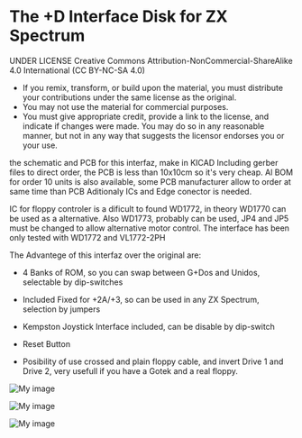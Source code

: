 # The +D Interface Disk for ZX Spectrum

UNDER LICENSE Creative Commons Attribution-NonCommercial-ShareAlike 4.0 International (CC BY-NC-SA 4.0)
- If you remix, transform, or build upon the material, you must distribute your contributions under the same license as the original.
- You may not use the material for commercial purposes.
- You must give appropriate credit, provide a link to the license, and indicate if changes were made. You may do so in any reasonable manner, but not in any way that suggests the licensor endorses you or your use.

the schematic and PCB for this interfaz, make in KICAD
Including gerber files to direct order, the PCB is less than 10x10cm so it's very cheap.
Al BOM for order 10 units is also available, some PCB manufacturer allow to order at same time than PCB
Aditionaly ICs and Edge conector is needed.

IC for floppy controler is a dificult to found WD1772, in theory WD1770 can be used as a alternative.
Also WD1773, probably can be used, JP4 and JP5 must be changed to allow alternative motor control.
The interface has been only tested with WD1772 and VL1772-2PH

The Advantege of this interfaz over the original are:

- 4 Banks of ROM, so you can swap between G+Dos and Unidos, selectable by dip-switches

- Included Fixed for +2A/+3, so can be used in any ZX Spectrum, selection by jumpers

- Kempston Joystick Interface included, can be disable by dip-switch

- Reset Button

- Posibility of use crossed and plain floppy cable, and invert Drive 1 and Drive 2, very usefull if you have a Gotek and a real floppy.

![My image](plusd.jpg)

![My image](plusd2.jpg)

![My image](plusd3.jpg)
